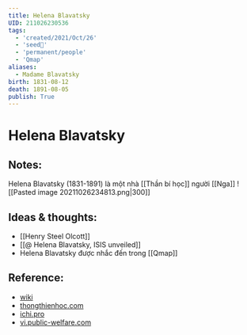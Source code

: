 ```yaml
---
title: Helena Blavatsky
UID: 211026230536
tags:
  - 'created/2021/Oct/26'
  - 'seed🥜'
  - 'permanent/people'
  - 'Qmap'
aliases:
  - Madame Blavatsky
birth: 1831-08-12
death: 1891-08-05
publish: True
---
```

# Helena Blavatsky

## Notes:
Helena Blavatsky (1831-1891) là một nhà [[Thần bí học]] người [[Nga]]
![[Pasted image 20211026234813.png|300]]

## Ideas & thoughts:
- [[Henry Steel Olcott]]
- [[@ Helena Blavatsky, ISIS unveiled]]
- Helena Blavatsky được nhắc đến trong [[Qmap]]

## Reference:
- [wiki](https://vi.wikipedia.org/wiki/Helena_Blavatsky)
- [thongthienhoc.com](http://www.thongthienhoc.com/tieusu.htm)
- [ichi.pro](https://ichi.pro/vi/madame-blavatsky-va-bi-mat-cua-cac-bac-thay-56349123042371)
- [vi.public-welfare.com](https://vi.public-welfare.com/3952338-helena-blavatsky-quotsecret-doctrinequot-was-there-a-secret)